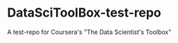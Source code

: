 DataSciToolBox-test-repo
========================

A test-repo for Coursera's "The Data Scientist's Toolbox"
